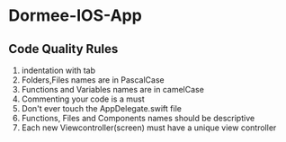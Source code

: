 # Dormee-IOS-App

## Code Quality Rules
1. indentation with tab
2. Folders,Files names are in PascalCase
3. Functions and Variables names are in camelCase
4. Commenting your code is a must
5. Don't ever touch the AppDelegate.swift file
6. Functions, Files and Components names should be descriptive
7. Each new Viewcontroller(screen) must have a unique view controller



